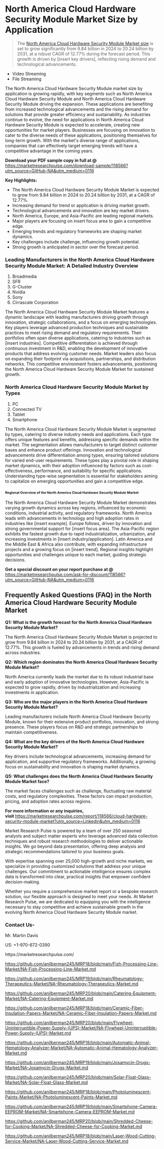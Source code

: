 <h1>North America Cloud Hardware Security Module Market&nbsp;Size by Application</h1><blockquote><p>The <a href="https://marketresearchpulse.com/download-sample/118566?utm_source=GitHub-NA&amp;utm_medium=0116">North America Cloud Hardware Security Module Market size</a> is set to grow significantly from 9.84 billion in 2024 to 20.24 billion by 2031, at a robust CAGR of 12.77% during the forecast period. This growth is driven by [insert key drivers], reflecting rising demand and technological advancements.</p></blockquote><ul><li>Video Streaming <li> File Streaming</li></ul><p>The North America Cloud Hardware Security Module market size by application is growing rapidly, with key segments such as North America Cloud Hardware Security Module and North America Cloud Hardware Security Module driving the expansion. These applications are benefiting from increased technological advancements and the rising demand for solutions that provide greater efficiency and sustainability. As industries continue to evolve, the need for applications in North America Cloud Hardware Security Module is expected to accelerate, creating new opportunities for market players. Businesses are focusing on innovation to cater to the diverse needs of these applications, positioning themselves for long-term growth. With the market's diverse range of applications, companies that can effectively target emerging trends will have a competitive advantage in the coming years.</p><p><strong>Download your PDF sample copy in full at @ </strong><a href="https://marketresearchpulse.com/download-sample/118566?utm_source=GitHub-NA&amp;utm_medium=0116">https://marketresearchpulse.com/download-sample/118566?utm_source=GitHub-NA&amp;utm_medium=0116</a></p><p><strong>Key Highlights: </strong></p><ul><li>The North America Cloud Hardware Security Module Market is expected to grow from 9.84 billion in 2024 to 20.24 billion by 2031, at a CAGR of 12.77%.</li><li>Increasing demand for trend or application is driving market growth.</li><li>Technological advancements and innovation are key market drivers.</li><li>North America, Europe, and Asia-Pacific are leading regional markets.</li><li>Major players are focusing on insert focus area to gain a competitive edge.</li><li>Emerging trends and regulatory frameworks are shaping market dynamics.</li><li>Key challenges include challenge, influencing growth potential.</li><li>Strong growth is anticipated in sector over the forecast period.</li></ul><h3>Leading Manufacturers in the North America Cloud Hardware Security Module Market: A Detailed Industry Overview</h3><ol><li>Broadmedia</li><li>SFR</li><li>G-Cluster</li><li>Nvidia</li><li>Sony</li><li>Cirrascale Corporation</li></ol><div class="flex max-w-full flex-col flex-grow"><div class="min-h-8 text-message flex w-full flex-col items-end gap-2 whitespace-normal break-words [.text-message+&amp;]:mt-5" dir="auto" data-message-author-role="assistant" data-message-id="fd8432e4-4910-450d-b182-61b7bfb0a01f" data-message-model-slug="gpt-4o"><div class="flex w-full flex-col gap-1 empty:hidden first:pt-[3px]"><div class="markdown prose w-full break-words dark:prose-invert light"><p>The North America Cloud Hardware Security Module Market features a dynamic landscape with leading manufacturers driving growth through innovation, strategic collaborations, and a focus on emerging technologies. Key players leverage advanced production techniques and sustainable practices to meet rising demand and regulatory requirements. Their portfolios often span diverse applications, catering to industries such as [insert industries]. Competitive differentiation is achieved through continuous investment in R&amp;D, enabling the development of innovative products that address evolving customer needs. Market leaders also focus on expanding their footprint via acquisitions, partnerships, and distribution networks. This competitive environment fosters advancements, positioning the North America Cloud Hardware Security Module Market for sustained growth.</p></div></div></div></div><h3>North America Cloud Hardware Security Module Market by Types</h3><ol><li>PC <li> Connected TV <li> Tablet <li> Smartphone</li></ol><div class="flex max-w-full flex-col flex-grow"><div class="min-h-8 text-message flex w-full flex-col items-end gap-2 whitespace-normal break-words [.text-message+&amp;]:mt-5" dir="auto" data-message-author-role="assistant" data-message-id="084470be-0bb7-4664-bddf-5156b4f41249" data-message-model-slug="gpt-4o-mini"><div class="flex w-full flex-col gap-1 empty:hidden first:pt-[3px]"><div class="markdown prose w-full break-words dark:prose-invert light"><p>The North America Cloud Hardware Security Module Market is segmented by types, catering to diverse industry needs and applications. Each type offers unique features and benefits, addressing specific demands within the market. The segmentation allows manufacturers to target distinct customer bases and enhance product offerings. Innovation and technological advancements drive differentiation among types, ensuring tailored solutions for varied end-user requirements. These types play a pivotal role in shaping market dynamics, with their adoption influenced by factors such as cost-effectiveness, performance, and suitability for specific applications. Understanding type-wise segmentation is essential for stakeholders aiming to capitalize on emerging opportunities and gain a competitive edge.</p></div></div></div></div><h3><span style="font-size: 11px;">Regional Overview of the North America Cloud Hardware Security Module Market</span></h3><div class="flex max-w-full flex-col flex-grow"><div class="min-h-8 text-message flex w-full flex-col items-end gap-2 whitespace-normal break-words [.text-message+&amp;]:mt-5" dir="auto" data-message-author-role="assistant" data-message-id="e9038762-ce64-4e30-91c9-9bd413514231" data-message-model-slug="gpt-4o-mini"><div class="flex w-full flex-col gap-1 empty:hidden first:pt-[3px]"><div class="markdown prose w-full break-words dark:prose-invert light"><p>The North America Cloud Hardware Security Module Market demonstrates varying growth dynamics across key regions, influenced by economic conditions, industrial activity, and regulatory frameworks. North America leads with advancements in technology and high adoption rates in industries like [insert example]. Europe follows, driven by innovation and strong governmental support for [insert focus area]. The Asia-Pacific region exhibits the fastest growth due to rapid industrialization, urbanization, and increasing investments in [insert industry/application]. Latin America and the Middle East &amp; Africa also contribute, with expanding infrastructure projects and a growing focus on [insert trend]. Regional insights highlight opportunities and challenges unique to each market, guiding strategic decisions.</p></div></div></div></div><p><strong>Get a special discount on your report purchase at @ </strong><a href="https://marketresearchpulse.com/ask-for-discount/118566?utm_source=GitHub-NA&amp;utm_medium=0116">https://marketresearchpulse.com/ask-for-discount/118566?utm_source=GitHub-NA&amp;utm_medium=0116</a></p><h2>Frequently Asked Questions (FAQ) in the North America Cloud Hardware Security Module Market</h2><p><strong>Q1: What is the growth forecast for the North America Cloud Hardware Security Module Market?</strong></p><p>The North America Cloud Hardware Security Module Market is projected to grow from 9.84 billion in 2024 to 20.24 billion by 2031, at a CAGR of 12.77%. This growth is fueled by advancements in trends and rising demand across industries.</p><p><strong>Q2: Which region dominates the North America Cloud Hardware Security Module Market?</strong></p><p>North America currently leads the market due to its robust industrial base and early adoption of innovative technologies. However, Asia-Pacific is expected to grow rapidly, driven by industrialization and increasing investments in application.</p><p><strong>Q3: Who are the major players in the North America Cloud Hardware Security Module Market?</strong></p><p>Leading manufacturers include North America Cloud Hardware Security Module, known for their extensive product portfolios, innovation, and strong presence. These players focus on R&amp;D and strategic partnerships to maintain competitiveness.</p><p><strong>Q4: What are the key drivers of the North America Cloud Hardware Security Module Market?</strong></p><p>Key drivers include technological advancements, increasing demand for application, and supportive regulatory frameworks. Additionally, a growing focus on sustainability and innovation is shaping market dynamics.</p><p><strong>Q5: What challenges does the North America Cloud Hardware Security Module Market face?</strong></p><p>The market faces challenges such as challenge, fluctuating raw material costs, and regulatory complexities. These factors can impact production, pricing, and adoption rates across regions.</p><p><strong>For more information or any inquiries, visit&nbsp;</strong><a href="https://marketresearchpulse.com/report/118566/cloud-hardware-security-module-market?utm_source=Linkedin&utm_medium=0116">https://marketresearchpulse.com/report/118566/cloud-hardware-security-module-market?utm_source=Linkedin&utm_medium=0116</a></p><p>Market Research Pulse is powered by a team of over 250 seasoned analysts and subject matter experts who leverage advanced data collection techniques and robust research methodologies to deliver actionable insights. We go beyond data presentation, offering deep analysis and strategic recommendations tailored to your business goals.</p><p>With expertise spanning over 25,000 high-growth and niche markets, we specialize in providing customized solutions that address your unique challenges. Our commitment to actionable intelligence ensures complex data is transformed into clear, practical insights that empower confident decision-making.</p><p>Whether you require a comprehensive market report or a bespoke research solution, our flexible approach is designed to meet your needs. At Market Research Pulse, we are dedicated to equipping you with the intelligence necessary to stay competitive and achieve sustainable growth in the evolving North America Cloud Hardware Security Module market.</p><h3><strong>Contact Us-</strong></h3><p>Mr. Martin Davis</p><p>US: +1-970-672-0390</p><p>https://marketresearchpulse.com/</p><p><a href="https://github.com/anilberman245/MRP18/blob/main/Fish-Processing-Line-Market/NA-Fish-Processing-Line-Market.md">https://github.com/anilberman245/MRP18/blob/main/Fish-Processing-Line-Market/NA-Fish-Processing-Line-Market.md</a></p><p><a href="https://github.com/anilberman245/MRP19/blob/main/Rheumatology-Therapeutics-Market/NA-Rheumatology-Therapeutics-Market.md">https://github.com/anilberman245/MRP19/blob/main/Rheumatology-Therapeutics-Market/NA-Rheumatology-Therapeutics-Market.md</a></p><p><a href="https://github.com/anilberman245/MRP20/blob/main/Catering-Equipment-Market/NA-Catering-Equipment-Market.md">https://github.com/anilberman245/MRP20/blob/main/Catering-Equipment-Market/NA-Catering-Equipment-Market.md</a></p><p><a href="https://github.com/anilberman245/MRP18/blob/main/Ceramic-Fiber-Insulation-Papers-Market/NA-Ceramic-Fiber-Insulation-Papers-Market.md">https://github.com/anilberman245/MRP18/blob/main/Ceramic-Fiber-Insulation-Papers-Market/NA-Ceramic-Fiber-Insulation-Papers-Market.md</a></p><p><a href="https://github.com/anilberman245/MRP20/blob/main/Flywheel-Uninterruptible-Power-Supply-(UPS)-Market/NA-Flywheel-Uninterruptible-Power-Supply-(UPS)-Market.md">https://github.com/anilberman245/MRP20/blob/main/Flywheel-Uninterruptible-Power-Supply-(UPS)-Market/NA-Flywheel-Uninterruptible-Power-Supply-(UPS)-Market.md</a></p><p><a href="https://github.com/anilberman245/MRP18/blob/main/Automatic-Animal-Hematology-Analyzer-Market/NA-Automatic-Animal-Hematology-Analyzer-Market.md">https://github.com/anilberman245/MRP18/blob/main/Automatic-Animal-Hematology-Analyzer-Market/NA-Automatic-Animal-Hematology-Analyzer-Market.md</a></p><p><a href="https://github.com/anilberman245/MRP19/blob/main/Josamycin-Drugs-Market/NA-Josamycin-Drugs-Market.md">https://github.com/anilberman245/MRP19/blob/main/Josamycin-Drugs-Market/NA-Josamycin-Drugs-Market.md</a></p><p><a href="https://github.com/anilberman245/MRP20/blob/main/Solar-Float-Glass-Market/NA-Solar-Float-Glass-Market.md">https://github.com/anilberman245/MRP20/blob/main/Solar-Float-Glass-Market/NA-Solar-Float-Glass-Market.md</a></p><p><a href="https://github.com/anilberman245/MRP18/blob/main/Photoluminescent-Paints-Market/NA-Photoluminescent-Paints-Market.md">https://github.com/anilberman245/MRP18/blob/main/Photoluminescent-Paints-Market/NA-Photoluminescent-Paints-Market.md</a></p><p><a href="https://github.com/anilberman245/MRP19/blob/main/Smartphone-Camera-EEPROM-Market/NA-Smartphone-Camera-EEPROM-Market.md">https://github.com/anilberman245/MRP19/blob/main/Smartphone-Camera-EEPROM-Market/NA-Smartphone-Camera-EEPROM-Market.md</a></p><p><a href="https://github.com/anilberman245/MRP20/blob/main/Shredded-Cheese-for-Cooking-Market/NA-Shredded-Cheese-for-Cooking-Market.md">https://github.com/anilberman245/MRP20/blob/main/Shredded-Cheese-for-Cooking-Market/NA-Shredded-Cheese-for-Cooking-Market.md</a></p><p><a href="https://github.com/anilberman245/MRP18/blob/main/Laser-Wood-Cutting-Service-Market/NA-Laser-Wood-Cutting-Service-Market.md">https://github.com/anilberman245/MRP18/blob/main/Laser-Wood-Cutting-Service-Market/NA-Laser-Wood-Cutting-Service-Market.md</a></p>
